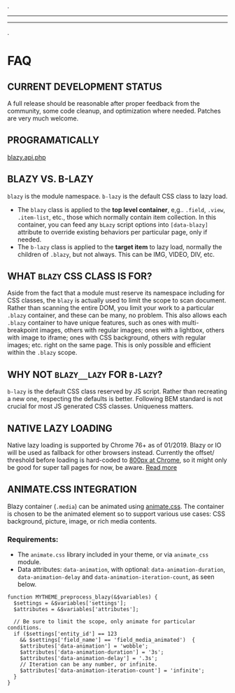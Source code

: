 .
***
***
.
# <a name="faq"></a>FAQ

## CURRENT DEVELOPMENT STATUS
A full release should be reasonable after proper feedback from the community,
some code cleanup, and optimization where needed. Patches are very much welcome.


## PROGRAMATICALLY
[blazy.api.php](https://git.drupalcode.org/project/blazy/blob/8.x-2.x/blazy.api.php)


## BLAZY VS. B-LAZY
`blazy` is the module namespace. `b-lazy` is the default CSS class to lazy load.

* The `blazy` class is applied to the **top level container**, e,g.. `.field`,
  `.view`, `.item-list`, etc., those which normally contain item collection.
  In this container, you can feed any `bLazy` script options into `[data-blazy]`
  attribute to override existing behaviors per particular page, only if needed.
* The `b-lazy` class is applied to the **target item** to lazy load, normally
  the children of `.blazy`, but not always. This can be IMG, VIDEO, DIV, etc.

## WHAT `BLAZY` CSS CLASS IS FOR?
Aside from the fact that a module must reserve its namespace including for CSS
classes, the `blazy` is actually used to limit the scope to scan document.
Rather than scanning the entire DOM, you limit your work to a particular
`.blazy` container, and these can be many, no problem. This also allows each
`.blazy` container to have unique features, such as ones with multi-breakpoint
images, others with regular images; ones with a lightbox, others with
image to iframe; ones with CSS background, others with regular images; etc.
right on the same page. This is only possible and efficient within the `.blazy`
scope.

## WHY NOT `BLAZY__LAZY` FOR `B-LAZY`?
`b-lazy` is the default CSS class reserved by JS script. Rather than recreating
a new one, respecting the defaults is better. Following BEM standard is not
crucial for most JS generated CSS classes. Uniqueness matters.

## NATIVE LAZY LOADING
Native lazy loading is supported by Chrome 76+ as of 01/2019. Blazy or IO will
be used as fallback for other browsers instead. Currently the offset/ threshold
before loading is hard-coded to [800px at Chrome](https://cs.chromium.org/chromium/src/third_party/blink/renderer/core/frame/settings.json5?l=971-1003&rcl=e8f3cf0bbe085fee0d1b468e84395aad3ebb2cad), so it
might only be good for super tall pages for now, be aware.
[Read more](https://web.dev/native-lazy-loading/)

## ANIMATE.CSS INTEGRATION
Blazy container (`.media`) can be animated using
[animate.css](https://github.com/daneden/animate.css). The container is chosen
to be the animated element so to support various use cases:
CSS background, picture, image, or rich media contents.

### Requirements:

* The `animate.css` library included in your theme, or via `animate_css` module.
* Data attributes: `data-animation`, with optional: `data-animation-duration`,
  `data-animation-delay` and `data-animation-iteration-count`, as seen below.

```
function MYTHEME_preprocess_blazy(&$variables) {
  $settings = &$variables['settings'];
  $attributes = &$variables['attributes'];

  // Be sure to limit the scope, only animate for particular conditions.
  if ($settings['entity_id'] == 123
    && $settings['field_name'] == 'field_media_animated')  {
    $attributes['data-animation'] = 'wobble';
    $attributes['data-animation-duration'] = '3s';
    $attributes['data-animation-delay'] = '.3s';
    // Iteration can be any number, or infinite.
    $attributes['data-animation-iteration-count'] = 'infinite';
  }
}
```
